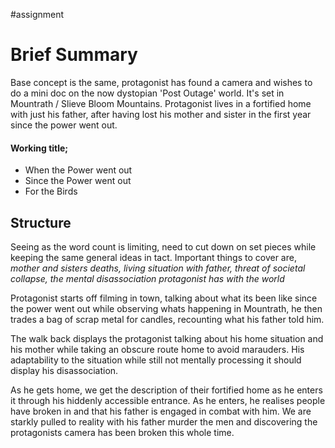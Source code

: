 #assignment 
# Brief Summary

Base concept is the same, protagonist has found a camera and wishes to do a mini doc on the now dystopian 'Post Outage' world. It's set in Mountrath / Slieve Bloom Mountains. Protagonist lives in a fortified home with just his father, after having lost his mother and sister in the first year since the power went out.

#### Working title; 
- When the Power went out
- Since the Power went out
- For the Birds

## Structure

Seeing as the word count is limiting, need to cut down on set pieces while keeping the same general ideas in tact. Important things to cover are, *mother and sisters deaths, living situation with father, threat of societal collapse, the mental disassociation protagonist has with the world*

Protagonist starts off filming in town, talking about what its been like since the power went out while observing whats happening in Mountrath, he then trades a bag of scrap metal for candles, recounting what his father told him.

The walk back displays the protagonist talking about his home situation and his mother while taking an obscure route home to avoid marauders. His adaptability to the situation while still not mentally processing it should display his disassociation.

As he gets home, we get the description of their fortified home as he enters it through his hiddenly accessible entrance. As he enters, he realises people have broken in and that his father is engaged in combat with him. We are starkly pulled to reality with his father murder the men and discovering the protagonists camera has been broken this whole time.